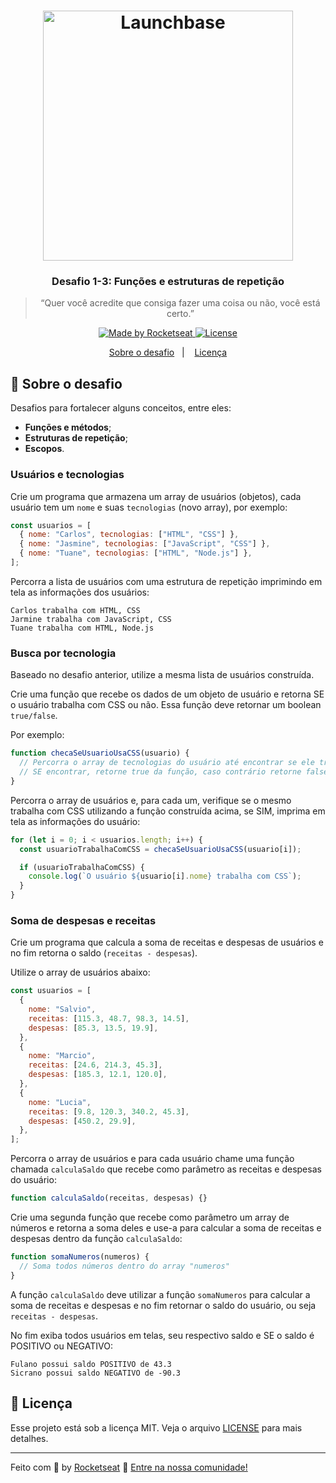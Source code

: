 <h1 align="center">
    <img alt="Launchbase" src="https://storage.googleapis.com/golden-wind/bootcamp-launchbase/logo.png" width="400px" />
</h1>

<h3 align="center">
  Desafio 1-3: Funções e estruturas de repetição
</h3>

<blockquote align="center">“Quer você acredite que consiga fazer uma coisa ou não, você está certo.”</blockquote>

<p align="center">

  <a href="https://rocketseat.com.br">
    <img alt="Made by Rocketseat" src="https://img.shields.io/badge/made%20by-Rocketseat-%23F8952D">
  </a>

  <a href="LICENSE" >
    <img alt="License" src="https://img.shields.io/badge/license-MIT-%23F8952D">
  </a>

</p>

<p align="center">
  <a href="#rocket-sobre-o-desafio">Sobre o desafio</a>&nbsp;&nbsp;&nbsp;|&nbsp;&nbsp;&nbsp;
  <a href="#memo-licença">Licença</a>
</p>

## :rocket: Sobre o desafio

Desafios para fortalecer alguns conceitos, entre eles:

- **Funções e métodos**;
- **Estruturas de repetição**;
- **Escopos**.

### Usuários e tecnologias

Crie um programa que armazena um array de usuários (objetos), cada usuário tem um `nome` e suas `tecnologias` (novo array), por exemplo:

```js
const usuarios = [
  { nome: "Carlos", tecnologias: ["HTML", "CSS"] },
  { nome: "Jasmine", tecnologias: ["JavaScript", "CSS"] },
  { nome: "Tuane", tecnologias: ["HTML", "Node.js"] },
];
```

Percorra a lista de usuários com uma estrutura de repetição imprimindo em tela as informações dos usuários:

```
Carlos trabalha com HTML, CSS
Jarmine trabalha com JavaScript, CSS
Tuane trabalha com HTML, Node.js
```

### Busca por tecnologia

Baseado no desafio anterior, utilize a mesma lista de usuários construída.

Crie uma função que recebe os dados de um objeto de usuário e retorna SE o usuário trabalha com CSS ou não. Essa função deve retornar um boolean `true/false`.

Por exemplo:

```js
function checaSeUsuarioUsaCSS(usuario) {
  // Percorra o array de tecnologias do usuário até encontrar se ele trabalha com CSS
  // SE encontrar, retorne true da função, caso contrário retorne false
}
```

Percorra o array de usuários e, para cada um, verifique se o mesmo trabalha com CSS utilizando a função construída acima, se SIM, imprima em tela as informações do usuário:

```js
for (let i = 0; i < usuarios.length; i++) {
  const usuarioTrabalhaComCSS = checaSeUsuarioUsaCSS(usuario[i]);

  if (usuarioTrabalhaComCSS) {
    console.log(`O usuário ${usuario[i].nome} trabalha com CSS`);
  }
}
```

### Soma de despesas e receitas

Crie um programa que calcula a soma de receitas e despesas de usuários e no fim retorna o saldo (`receitas - despesas`).

Utilize o array de usuários abaixo:

```js
const usuarios = [
  {
    nome: "Salvio",
    receitas: [115.3, 48.7, 98.3, 14.5],
    despesas: [85.3, 13.5, 19.9],
  },
  {
    nome: "Marcio",
    receitas: [24.6, 214.3, 45.3],
    despesas: [185.3, 12.1, 120.0],
  },
  {
    nome: "Lucia",
    receitas: [9.8, 120.3, 340.2, 45.3],
    despesas: [450.2, 29.9],
  },
];
```

Percorra o array de usuários e para cada usuário chame uma função chamada `calculaSaldo` que recebe como parâmetro as receitas e despesas do usuário:

```js
function calculaSaldo(receitas, despesas) {}
```

Crie uma segunda função que recebe como parâmetro um array de números e retorna a soma deles e use-a para calcular a soma de receitas e despesas dentro da função `calculaSaldo`:

```js
function somaNumeros(numeros) {
  // Soma todos números dentro do array "numeros"
}
```

A função `calculaSaldo` deve utilizar a função `somaNumeros` para calcular a soma de receitas e despesas e no fim retornar o saldo do usuário, ou seja `receitas - despesas`.

No fim exiba todos usuários em telas, seu respectivo saldo e SE o saldo é POSITIVO ou NEGATIVO:

```
Fulano possui saldo POSITIVO de 43.3
Sicrano possui saldo NEGATIVO de -90.3
```

## :memo: Licença

Esse projeto está sob a licença MIT. Veja o arquivo [LICENSE](../LICENSE) para mais detalhes.

---

Feito com :purple_heart: by [Rocketseat](https://rocketseat.com.br) :wave: [Entre na nossa comunidade!](https://discordapp.com/invite/gCRAFhc)
